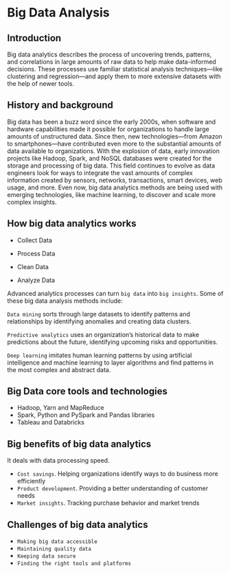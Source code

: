 # Big Data Analysis

## Introduction

Big data analytics describes the process of uncovering trends, patterns, and correlations in large amounts of raw data to help make data-informed decisions. These processes use familiar statistical analysis techniques—like clustering and regression—and apply them to more extensive datasets with the help of newer tools.

## History and background

Big data has been a buzz word since the early 2000s, when software and hardware capabilities made it possible for organizations to handle large amounts of unstructured data. Since then, new technologies—from Amazon to smartphones—have contributed even more to the substantial amounts of data available to organizations. With the explosion of data, early innovation projects like Hadoop, Spark, and NoSQL databases were created for the storage and processing of big data. This field continues to evolve as data engineers look for ways to integrate the vast amounts of complex information created by sensors, networks, transactions, smart devices, web usage, and more. Even now, big data analytics methods are being used with emerging technologies, like machine learning, to discover and scale more complex insights.

## How big data analytics works

* Collect Data

* Process Data

* Clean Data

* Analyze Data

Advanced analytics processes can turn `big data` into `big insights`. Some of these big data analysis methods include:

`Data mining` sorts through large datasets to identify patterns and relationships by identifying anomalies and creating data clusters.

`Predictive analytics` uses an organization’s historical data to make predictions about the future, identifying upcoming risks and opportunities.

`Deep learning` imitates human learning patterns by using artificial intelligence and machine learning to layer algorithms and find patterns in the most complex and abstract data.

## Big Data core tools and technologies

* Hadoop, Yarn and MapReduce
* Spark, Python and PySpark and Pandas libraries
* Tableau and Databricks

## Big benefits of big data analytics

It deals with data processing speed.

* `Cost savings`. Helping organizations identify ways to do business more efficiently
* `Product development`. Providing a better understanding of customer needs
* `Market insights`. Tracking purchase behavior and market trends

## Challenges of big data analytics

* `Making big data accessible`
* `Maintaining quality data`
* `Keeping data secure`
* `Finding the right tools and platforms`


